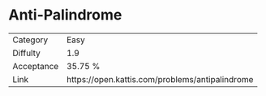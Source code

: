 # Anti-Palindrome

<table>
    <tr>
        <td>Category</td>
        <td>Easy</td>
    </tr>
    <tr>
        <td>Diffulty</td>
        <td>1.9</td>
    </tr>
    <tr>
        <td>Acceptance</td>
        <td>35.75 %</td>
    </tr>
    <tr>
        <td>Link</td>
        <td>https://open.kattis.com/problems/antipalindrome</td>
    </tr>
</table>